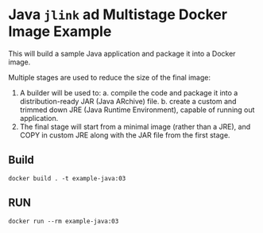 # Java `jlink` ad Multistage Docker Image Example

This will build a sample Java application and package it into a Docker image.

Multiple stages are used to reduce the size of the final image:

1. A builder will be used to:
    a. compile the code and package it into a distribution-ready JAR (Java ARchive) file.
    b. create a custom and trimmed down JRE (Java Runtime Environment), capable of running out application.
2. The final stage will start from a minimal image (rather than a JRE), and COPY in custom JRE along with the JAR file from the first stage.

## Build

```shell
docker build . -t example-java:03
```

## RUN

```shell
docker run --rm example-java:03
```

